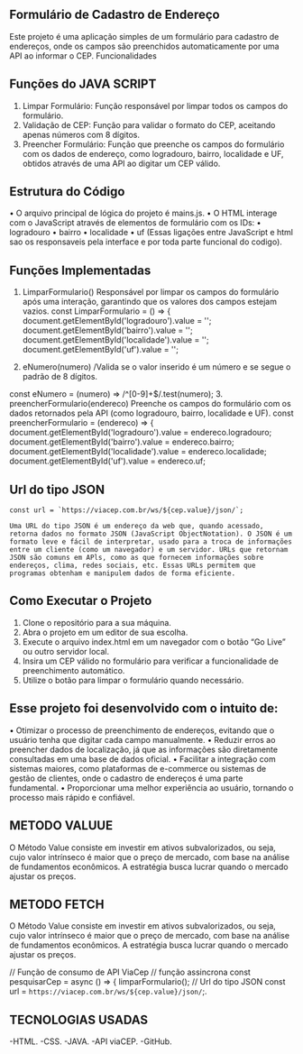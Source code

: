 ## Formulário de Cadastro de Endereço
Este projeto é uma aplicação simples de um formulário para cadastro de endereços, onde os campos são preenchidos automaticamente por uma API ao informar o CEP.
Funcionalidades

## Funções do JAVA SCRIPT
1. Limpar Formulário: Função responsável por limpar todos os campos do formulário.
2. Validação de CEP: Função para validar o formato do CEP, aceitando apenas números com 8 dígitos.
3. Preencher Formulário: Função que preenche os campos do formulário com os dados de endereço, como logradouro, bairro, localidade e UF, obtidos através de uma API ao digitar um CEP válido.

## Estrutura do Código
• O arquivo principal de lógica do projeto é mains.js.
• O HTML interage com o JavaScript através de elementos de formulário com os IDs:
• logradouro
• bairro
• localidade
• uf
(Essas ligações entre JavaScript e html sao os responsaveis pela interface e por toda parte funcional do codigo).

## Funções Implementadas
1. LimparFormulario()
Responsável por limpar os campos do formulário após uma interação, garantindo que os valores dos campos estejam vazios.
const LimparFormulario = () => {
   document.getElementById('logradouro').value = '';
   document.getElementById('bairro').value = '';
   document.getElementById('localidade').value = '';
   document.getElementById('uf').value = '';


2. eNumero(numero)
/Valida se o valor inserido é um número e se segue o padrão de 8 dígitos.

const eNumero = (numero) => /^[0-9]+$/.test(numero);
3. preencherFormulario(endereco)
Preenche os campos do formulário com os dados retornados pela API (como logradouro, bairro, localidade e UF).
const preencherFormulario = (endereco) => {
   document.getElementById('logradouro').value = endereco.logradouro;
   document.getElementById('bairro').value = endereco.bairro;
   document.getElementById('localidade').value = endereco.localidade;
   document.getElementById('uf').value = endereco.uf;


## Url do tipo JSON
    const url = `https://viacep.com.br/ws/${cep.value}/json/`;

    Uma URL do tipo JSON é um endereço da web que, quando acessado, retorna dados no formato JSON (JavaScript ObjectNotation). O JSON é um formato leve e fácil de interpretar, usado para a troca de informações entre um cliente (como um navegador) e um servidor. URLs que retornam JSON são comuns em APls, como as que fornecem informações sobre endereços, clima, redes sociais, etc. Essas URLs permitem que programas obtenham e manipulem dados de forma eficiente.

## Como Executar o Projeto
1. Clone o repositório para a sua máquina.
2. Abra o projeto em um editor de sua escolha.
3. Execute o arquivo index.html em um navegador com o botão “Go Live” ou outro servidor local.
4. Insira um CEP válido no formulário para verificar a funcionalidade de preenchimento automático.
5. Utilize o botão para limpar o formulário quando necessário.

## Esse projeto foi desenvolvido com o intuito de:
• Otimizar o processo de preenchimento de endereços, evitando que o usuário tenha que digitar cada campo manualmente.
• Reduzir erros ao preencher dados de localização, já que as informações são diretamente consultadas em uma base de dados oficial.
• Facilitar a integração com sistemas maiores, como plataformas de e-commerce ou sistemas de gestão de clientes, onde o cadastro de endereços é uma parte fundamental.
• Proporcionar uma melhor experiência ao usuário, tornando o processo mais rápido e confiável.

## METODO VALUUE

O Método Value consiste em investir em ativos subvalorizados, ou seja, cujo valor intrínseco é maior que o preço de mercado, com base na análise de fundamentos econômicos. A estratégia busca lucrar quando o mercado ajustar os preços.

## METODO FETCH

O Método Value consiste em investir em ativos subvalorizados, ou seja, cujo valor intrínseco é maior que o preço de mercado, com base na análise de fundamentos econômicos. A estratégia busca lucrar quando o mercado ajustar os preços.

// Função de consumo de API  ViaCep
// função assincrona
const pesquisarCep = async () => {
    limparFormulario();
    // Url do tipo JSON
    const url = `https://viacep.com.br/ws/${cep.value}/json/`;.


## TECNOLOGIAS USADAS
-HTML.
-CSS.
-JAVA.
-API viaCEP.
-GitHub.